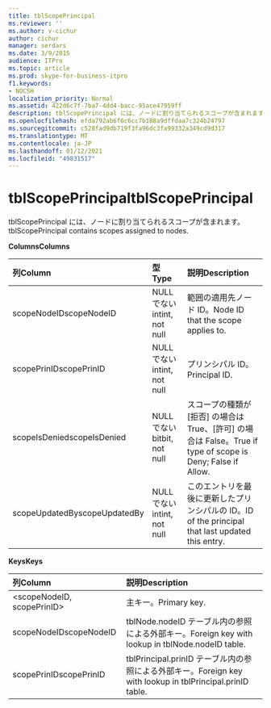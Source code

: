```yaml
---
title: tblScopePrincipal
ms.reviewer: ''
ms.author: v-cichur
author: cichur
manager: serdars
ms.date: 3/9/2015
audience: ITPro
ms.topic: article
ms.prod: skype-for-business-itpro
f1.keywords:
- NOCSH
localization_priority: Normal
ms.assetid: 422d6c7f-7ba7-4dd4-bacc-95ace47959ff
description: tblScopePrincipal には、ノードに割り当てられるスコープが含まれます。
ms.openlocfilehash: efda792ab6f6c6cc7b188a9dffdaa7c324b24797
ms.sourcegitcommit: c528fad9db719f3fa96dc3fa99332a349cd9d317
ms.translationtype: MT
ms.contentlocale: ja-JP
ms.lasthandoff: 01/12/2021
ms.locfileid: "49831517"
---
```

# <a name="tblscopeprincipal"></a><span data-ttu-id="b2328-103">tblScopePrincipal</span><span class="sxs-lookup"><span data-stu-id="b2328-103">tblScopePrincipal</span></span>
 
<span data-ttu-id="b2328-104">tblScopePrincipal には、ノードに割り当てられるスコープが含まれます。</span><span class="sxs-lookup"><span data-stu-id="b2328-104">tblScopePrincipal contains scopes assigned to nodes.</span></span>
  
<span data-ttu-id="b2328-105">**Columns**</span><span class="sxs-lookup"><span data-stu-id="b2328-105">**Columns**</span></span>

|<span data-ttu-id="b2328-106">**列**</span><span class="sxs-lookup"><span data-stu-id="b2328-106">**Column**</span></span>|<span data-ttu-id="b2328-107">**型**</span><span class="sxs-lookup"><span data-stu-id="b2328-107">**Type**</span></span>|<span data-ttu-id="b2328-108">**説明**</span><span class="sxs-lookup"><span data-stu-id="b2328-108">**Description**</span></span>|
|:-----|:-----|:-----|
|<span data-ttu-id="b2328-109">scopeNodeID</span><span class="sxs-lookup"><span data-stu-id="b2328-109">scopeNodeID</span></span>  <br/> |<span data-ttu-id="b2328-110">NULL でない int</span><span class="sxs-lookup"><span data-stu-id="b2328-110">int, not null</span></span>  <br/> |<span data-ttu-id="b2328-111">範囲の適用先ノード ID。</span><span class="sxs-lookup"><span data-stu-id="b2328-111">Node ID that the scope applies to.</span></span>  <br/> |
|<span data-ttu-id="b2328-112">scopePrinID</span><span class="sxs-lookup"><span data-stu-id="b2328-112">scopePrinID</span></span>  <br/> |<span data-ttu-id="b2328-113">NULL でない int</span><span class="sxs-lookup"><span data-stu-id="b2328-113">int, not null</span></span>  <br/> |<span data-ttu-id="b2328-114">プリンシパル ID。</span><span class="sxs-lookup"><span data-stu-id="b2328-114">Principal ID.</span></span>  <br/> |
|<span data-ttu-id="b2328-115">scopeIsDenied</span><span class="sxs-lookup"><span data-stu-id="b2328-115">scopeIsDenied</span></span>  <br/> |<span data-ttu-id="b2328-116">NULL でない bit</span><span class="sxs-lookup"><span data-stu-id="b2328-116">bit, not null</span></span>  <br/> |<span data-ttu-id="b2328-117">スコープの種類が [拒否] の場合は True、[許可] の場合は False。</span><span class="sxs-lookup"><span data-stu-id="b2328-117">True if type of scope is Deny; False if Allow.</span></span>  <br/> |
|<span data-ttu-id="b2328-118">scopeUpdatedBy</span><span class="sxs-lookup"><span data-stu-id="b2328-118">scopeUpdatedBy</span></span>  <br/> |<span data-ttu-id="b2328-119">NULL でない int</span><span class="sxs-lookup"><span data-stu-id="b2328-119">int, not null</span></span>  <br/> |<span data-ttu-id="b2328-120">このエントリを最後に更新したプリンシパルの ID。</span><span class="sxs-lookup"><span data-stu-id="b2328-120">ID of the principal that last updated this entry.</span></span>  <br/> |
   
<span data-ttu-id="b2328-121">**Keys**</span><span class="sxs-lookup"><span data-stu-id="b2328-121">**Keys**</span></span>

|<span data-ttu-id="b2328-122">**列**</span><span class="sxs-lookup"><span data-stu-id="b2328-122">**Column**</span></span>|<span data-ttu-id="b2328-123">**説明**</span><span class="sxs-lookup"><span data-stu-id="b2328-123">**Description**</span></span>|
|:-----|:-----|
|\<scopeNodeID, scopePrinID\>  <br/> |<span data-ttu-id="b2328-124">主キー。</span><span class="sxs-lookup"><span data-stu-id="b2328-124">Primary key.</span></span>  <br/> |
|<span data-ttu-id="b2328-125">scopeNodeID</span><span class="sxs-lookup"><span data-stu-id="b2328-125">scopeNodeID</span></span>  <br/> |<span data-ttu-id="b2328-126">tblNode.nodeID テーブル内の参照による外部キー。</span><span class="sxs-lookup"><span data-stu-id="b2328-126">Foreign key with lookup in tblNode.nodeID table.</span></span>  <br/> |
|<span data-ttu-id="b2328-127">scopePrinID</span><span class="sxs-lookup"><span data-stu-id="b2328-127">scopePrinID</span></span>  <br/> |<span data-ttu-id="b2328-128">tblPrincipal.prinID テーブル内の参照による外部キー。</span><span class="sxs-lookup"><span data-stu-id="b2328-128">Foreign key with lookup in tblPrincipal.prinID table.</span></span>  <br/> |
   


